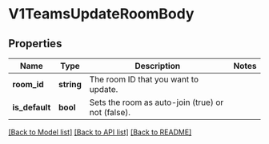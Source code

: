 # V1TeamsUpdateRoomBody

## Properties
Name | Type | Description | Notes
------------ | ------------- | ------------- | -------------
**room_id** | **string** | The room ID that you want to update. | 
**is_default** | **bool** | Sets the room as auto-join (true) or not (false). | 

[[Back to Model list]](../../README.md#documentation-for-models) [[Back to API list]](../../README.md#documentation-for-api-endpoints) [[Back to README]](../../README.md)

